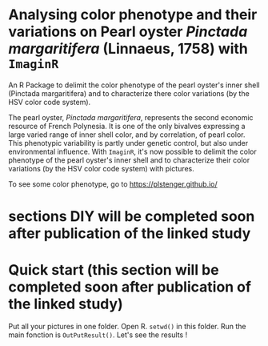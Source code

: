 # Analysing color phenotype and their variations on Pearl oyster *Pinctada margaritifera* (Linnaeus, 1758) with `ImaginR`
An R Package to delimit the color phenotype of the pearl oyster's inner shell (Pinctada margaritifera) and to characterize there color variations (by the HSV color code system).

The pearl oyster, *Pinctada margaritifera*, represents the second economic resource of French Polynesia.
It is one of the only bivalves expressing a large varied range of inner shell color, and by correlation, of pearl color.
This phenotypic variability is partly under genetic control, but also under environmental influence.
With `ImaginR`, it's now possible to delimit the color phenotype of the pearl oyster's inner shell and to characterize their color variations (by the HSV color code system) with pictures.

To see some color phenotype, go to https://plstenger.github.io/

# sections DIY will be completed soon after publication of the linked study


# Quick start (this section will be completed soon after publication of the linked study)
Put all your pictures in one folder. Open R. `setwd()` in this folder.
Run the main fonction is `OutPutResult()`. Let's see the results !
